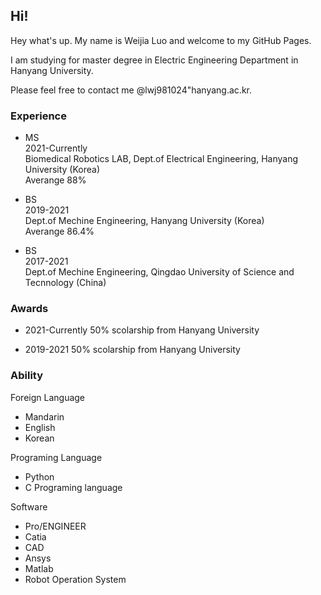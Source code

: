 ## Hi! 

Hey what's up. My name is Weijia Luo and welcome to my GitHub Pages.

I am studying for master degree in Electric Engineering Department in Hanyang University.  

Please feel free to contact me @lwj981024"hanyang.ac.kr.

### Experience


* MS  
2021-Currently  
Biomedical Robotics LAB, Dept.of Electrical Engineering, Hanyang University  (Korea)  
Averange 88%


* BS  
2019-2021  
Dept.of Mechine Engineering, Hanyang University  (Korea)  
Averange 86.4%



* BS  
2017-2021  
Dept.of Mechine Engineering, Qingdao University of Science and Tecnnology (China)  


### Awards

* 2021-Currently 
50% scolarship from Hanyang University

* 2019-2021 
50% scolarship from Hanyang University


### Ability

Foreign Language
* Mandarin
* English
* Korean

Programing Language
* Python
* C Programing language

Software 
* Pro/ENGINEER
* Catia
* CAD
* Ansys
* Matlab
* Robot Operation System
